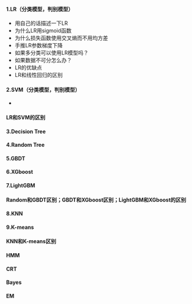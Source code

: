 #### 1.LR（分类模型，判别模型）
+ 用自己的话描述一下LR
+ 为什么LR用sigmoid函数
+ 为什么损失函数使用交叉熵而不用均方差
+ 手推LR参数梯度下降
+ 如果多分类可以使用LR模型吗？
+ 如果数据不可分怎么办？
+ LR的优缺点
+ LR和线性回归的区别

#### 2.SVM（分类模型，判别模型）
+ 
#### LR和SVM的区别

#### 3.Decision Tree
#### 4.Random Tree
#### 5.GBDT
#### 6.XGboost
#### 7.LightGBM
#### Random和GBDT区别；GBDT和XGboost区别；LightGBM和XGboost的区别

#### 8.KNN
#### 9.K-means
#### KNN和K-means区别

#### HMM
#### CRT

#### Bayes
#### EM
